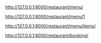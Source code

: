 http://127.0.0.1:8000/restaurant/menu/

http://127.0.0.1:8000/restaurant/menu/1

http://127.0.0.1:8000/restaurant/menu/items/

http://127.0.0.1:8000/restaurant/booking/
